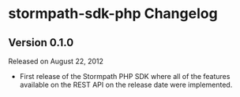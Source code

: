 stormpath-sdk-php Changelog
====================

Version 0.1.0
-------------

Released on August 22, 2012

- First release of the Stormpath PHP SDK where all of the features available on the REST API on the release date were implemented.